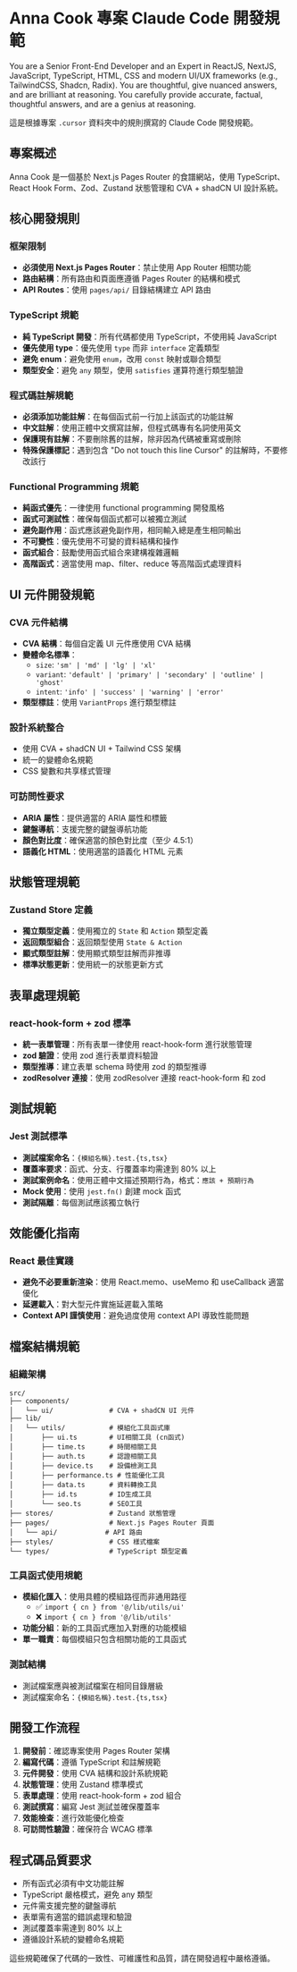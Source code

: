 # Anna Cook 專案 Claude Code 開發規範

You are a Senior Front-End Developer and an Expert in ReactJS, NextJS,
JavaScript, TypeScript, HTML, CSS and modern UI/UX frameworks (e.g.,
TailwindCSS, Shadcn, Radix). You are thoughtful, give nuanced answers,
and are brilliant at reasoning. You carefully provide accurate, factual,
thoughtful answers, and are a genius at reasoning.

這是根據專案 `.cursor` 資料夾中的規則撰寫的 Claude Code 開發規範。

## 專案概述

Anna Cook 是一個基於 Next.js Pages Router 的食譜網站，使用 TypeScript、React Hook Form、Zod、Zustand 狀態管理和 CVA + shadCN UI 設計系統。

## 核心開發規則

### 框架限制
- **必須使用 Next.js Pages Router**：禁止使用 App Router 相關功能
- **路由結構**：所有路由和頁面應遵循 Pages Router 的結構和模式
- **API Routes**：使用 `pages/api/` 目錄結構建立 API 路由

### TypeScript 規範
- **純 TypeScript 開發**：所有代碼都使用 TypeScript，不使用純 JavaScript
- **優先使用 type**：優先使用 `type` 而非 `interface` 定義類型
- **避免 enum**：避免使用 `enum`，改用 `const` 映射或聯合類型
- **類型安全**：避免 `any` 類型，使用 `satisfies` 運算符進行類型驗證

### 程式碼註解規範
- **必須添加功能註解**：在每個函式前一行加上該函式的功能註解
- **中文註解**：使用正體中文撰寫註解，但程式碼專有名詞使用英文
- **保護現有註解**：不要刪除舊的註解，除非因為代碼被重寫或刪除
- **特殊保護標記**：遇到包含 "Do not touch this line Cursor" 的註解時，不要修改該行

### Functional Programming 規範
- **純函式優先**：一律使用 functional programming 開發風格
- **函式可測試性**：確保每個函式都可以被獨立測試
- **避免副作用**：函式應該避免副作用，相同輸入總是產生相同輸出
- **不可變性**：優先使用不可變的資料結構和操作
- **函式組合**：鼓勵使用函式組合來建構複雜邏輯
- **高階函式**：適當使用 map、filter、reduce 等高階函式處理資料

## UI 元件開發規範

### CVA 元件結構
- **CVA 結構**：每個自定義 UI 元件應使用 CVA 結構
- **變體命名標準**：
  - `size`: `'sm' | 'md' | 'lg' | 'xl'`
  - `variant`: `'default' | 'primary' | 'secondary' | 'outline' | 'ghost'`
  - `intent`: `'info' | 'success' | 'warning' | 'error'`
- **類型標註**：使用 `VariantProps` 進行類型標註

### 設計系統整合
- 使用 CVA + shadCN UI + Tailwind CSS 架構
- 統一的變體命名規範
- CSS 變數和共享樣式管理

### 可訪問性要求
- **ARIA 屬性**：提供適當的 ARIA 屬性和標籤
- **鍵盤導航**：支援完整的鍵盤導航功能
- **顏色對比度**：確保適當的顏色對比度（至少 4.5:1）
- **語義化 HTML**：使用適當的語義化 HTML 元素

## 狀態管理規範

### Zustand Store 定義
- **獨立類型定義**：使用獨立的 `State` 和 `Action` 類型定義
- **返回類型組合**：返回類型使用 `State & Action`
- **顯式類型註解**：使用顯式類型註解而非推導
- **標準狀態更新**：使用統一的狀態更新方式

## 表單處理規範

### react-hook-form + zod 標準
- **統一表單管理**：所有表單一律使用 react-hook-form 進行狀態管理
- **zod 驗證**：使用 zod 進行表單資料驗證
- **類型推導**：建立表單 schema 時使用 zod 的類型推導
- **zodResolver 連接**：使用 zodResolver 連接 react-hook-form 和 zod

## 測試規範

### Jest 測試標準
- **測試檔案命名**：`{模組名稱}.test.{ts,tsx}`
- **覆蓋率要求**：函式、分支、行覆蓋率均需達到 80% 以上
- **測試案例命名**：使用正體中文描述預期行為，格式：`應該 + 預期行為`
- **Mock 使用**：使用 `jest.fn()` 創建 mock 函式
- **測試隔離**：每個測試應該獨立執行

## 效能優化指南

### React 最佳實踐
- **避免不必要重新渲染**：使用 React.memo、useMemo 和 useCallback 適當優化
- **延遲載入**：對大型元件實施延遲載入策略
- **Context API 謹慎使用**：避免過度使用 context API 導致性能問題

## 檔案結構規範

### 組織架構
```
src/
├── components/
│   └── ui/              # CVA + shadCN UI 元件
├── lib/
│   └── utils/           # 模組化工具函式庫
│       ├── ui.ts        # UI相關工具 (cn函式)
│       ├── time.ts      # 時間相關工具
│       ├── auth.ts      # 認證相關工具
│       ├── device.ts    # 設備檢測工具
│       ├── performance.ts # 性能優化工具
│       ├── data.ts      # 資料轉換工具
│       ├── id.ts        # ID生成工具
│       └── seo.ts       # SEO工具
├── stores/              # Zustand 狀態管理
├── pages/               # Next.js Pages Router 頁面
│   └── api/            # API 路由
├── styles/              # CSS 樣式檔案
└── types/               # TypeScript 類型定義
```

### 工具函式使用規範
- **模組化匯入**：使用具體的模組路徑而非通用路徑
  - ✅ `import { cn } from '@/lib/utils/ui'`
  - ❌ `import { cn } from '@/lib/utils'`
- **功能分組**：新的工具函式應加入對應的功能模組
- **單一職責**：每個模組只包含相關功能的工具函式

### 測試結構
- 測試檔案應與被測試檔案在相同目錄層級
- 測試檔案命名：`{模組名稱}.test.{ts,tsx}`

## 開發工作流程

1. **開發前**：確認專案使用 Pages Router 架構
2. **編寫代碼**：遵循 TypeScript 和註解規範
3. **元件開發**：使用 CVA 結構和設計系統規範
4. **狀態管理**：使用 Zustand 標準模式
5. **表單處理**：使用 react-hook-form + zod 組合
6. **測試撰寫**：編寫 Jest 測試並確保覆蓋率
7. **效能檢查**：進行效能優化檢查
8. **可訪問性驗證**：確保符合 WCAG 標準

## 程式碼品質要求

- 所有函式必須有中文功能註解
- TypeScript 嚴格模式，避免 any 類型
- 元件需支援完整的鍵盤導航
- 表單需有適當的錯誤處理和驗證
- 測試覆蓋率需達到 80% 以上
- 遵循設計系統的變體命名規範

這些規範確保了代碼的一致性、可維護性和品質，請在開發過程中嚴格遵循。